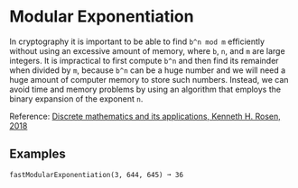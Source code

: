 # Modular Exponentiation
In cryptography it is important to be able to find `b^n mod m` efficiently without using an excessive amount of memory, where `b`, `n`, and `m` are large integers. It is impractical to first compute `b^n` and then find its remainder when divided by `m`, because `b^n` can be a huge number and we will need a huge amount of computer memory to store such numbers. Instead, we can avoid time and memory problems by using an algorithm that employs the binary expansion of the exponent `n`. 

Reference: [Discrete mathematics and its applications, Kenneth H. Rosen, 2018](https://g.co/kgs/r2FtpH)


## Examples
`fastModularExponentiation(3, 644, 645) ➞ 36`

